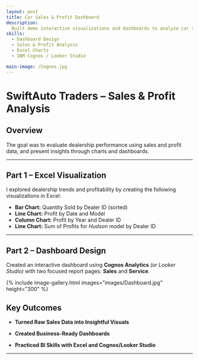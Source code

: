 ```yaml
---
layout: post
title: Car Sales & Profit Dashboard
description: 
  Built demo interactive visualizations and dashboards to analyze car sales and profit trends across dealerships. Focused on transforming raw sales data into actionable business insights using Excel and BI tools.
skills: 
  - Dashboard Design
  - Sales & Profit Analysis
  - Excel Charts
  - IBM Cognos / Looker Studio

main-image: /Cognos.jpg
---
```


# SwiftAuto Traders – Sales & Profit Analysis

## Overview
 The goal was to evaluate dealership performance using sales and profit data, and present insights through charts and dashboards.

---

## Part 1 – Excel Visualization

I explored dealership trends and profitability by creating the following visualizations in Excel:

- **Bar Chart:** Quantity Sold by Dealer ID (sorted)
- **Line Chart:** Profit by Date and Model
- **Column Chart:** Profit by Year and Dealer ID
- **Line Chart:** Sum of Profits for *Hudson* model by Dealer ID


---

## Part 2 – Dashboard Design

Created an interactive dashboard using **Cognos Analytics** *(or Looker Studio)* with two focused report pages: **Sales** and **Service**.

{% include image-gallery.html images="images/Dashboard.jpg" height="300" %}

## Key Outcomes

- **Turned Raw Sales Data into Insightful Visuals**  

- **Created Business-Ready Dashboards**  

- **Practiced BI Skills with Excel and Cognos/Looker Studio**  

---

